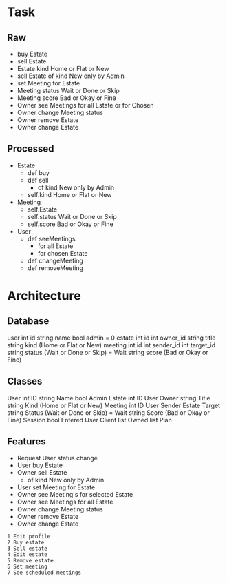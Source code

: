 # Task
## Raw
- buy Estate
- sell Estate
- Estate kind Home or Flat or New
- sell Estate of kind New only by Admin 
- set Meeting for Estate 
- Meeting status Wait or Done or Skip
- Meeting score Bad or Okay or Fine
- Owner see Meetings for all Estate or for Chosen
- Owner change Meeting status 
- Owner remove Estate 
- Owner change Estate 

## Processed
- Estate 
  - def buy 
  - def sell 
    - of kind New only by Admin 
  - self.kind Home or Flat or New
- Meeting
  - self.Estate 
  - self.status Wait or Done or Skip
  - self.score Bad or Okay or Fine
- User 
  - def seeMeetings
    - for all Estate
    - for chosen Estate
  - def changeMeeting
  - def removeMeeting

# Architecture
## Database
user 
  int id 
  string name 
  bool admin = 0
estate 
  int id 
  int owner_id
  string title
  string kind (Home or Flat or New)
meeting 
  int id 
  int sender_id
  int target_id
  string status (Wait or Done or Skip) = Wait
  string score (Bad or Okay or Fine)

## Classes
User 
  int ID 
  string Name 
  bool Admin
Estate 
  int ID 
  User Owner
  string Title
  string Kind (Home or Flat or New)
Meeting 
  int ID 
  User Sender
  Estate Target
  string Status (Wait or Done or Skip) = Wait
  string Score (Bad or Okay or Fine)
Session
  bool Entered
  User Client
  list<Estate> Owned
  list<Meeting> Plan

## Features 
- Request User status change 
- User buy Estate
- Owner sell Estate
  - of kind New only by Admin 
- User set Meeting for Estate 
- Owner see Meeting's for selected Estate
- Owner see Meetings for all Estate
- Owner change Meeting status 
- Owner remove Estate 
- Owner change Estate 

```
1 Edit profile
2 Buy estate
3 Sell estate
4 Edit estate
5 Remove estate
6 Set meeting
7 See scheduled meetings
```

